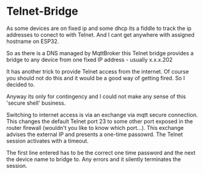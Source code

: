 # Telnet-Bridge
As some devices are on fixed ip and some dhcp its a fiddle to track the ip addresses to conect to with Telnet. And I cant get anywhere with assigned hostname on ESP32.

So as there is a DNS managed by MqttBroker this Telnet bridge provides a bridge to any device from one fixed IP address - usually x.x.x.202

It has another trick to provide Telnet access from the internet. Of course you should not do this and it would be a good way of getting fired. So I decided to.

Anyway its only for contingency and I could not make any sense of this 'secure shell' business.

Switching to internet access is via an exchange via mqtt secure connection. This changes the default Telnet port 23 to some other port exposed in the router firewall (wouldn't you like to know which port...). This exchange advises the external IP and presents a one-time passowrd. The Telnet session activates with a timeout.

The first line entered has to be the correct one time password and the next the device name to bridge to. Any errors and it silently terminates the session.

